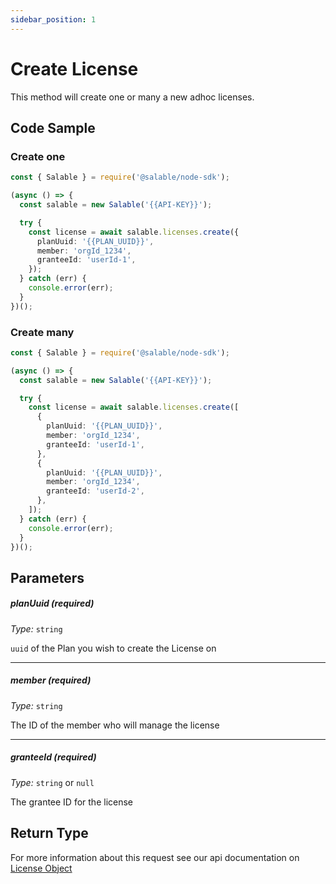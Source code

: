 ```yaml
---
sidebar_position: 1
---
```


# Create License

This method will create one or many a new adhoc licenses.

## Code Sample

### Create one

```typescript
const { Salable } = require('@salable/node-sdk');

(async () => {
  const salable = new Salable('{{API-KEY}}');

  try {
    const license = await salable.licenses.create({
      planUuid: '{{PLAN_UUID}}',
      member: 'orgId_1234',
      granteeId: 'userId-1',
    });
  } catch (err) {
    console.error(err);
  }
})();
```

### Create many

```typescript
const { Salable } = require('@salable/node-sdk');

(async () => {
  const salable = new Salable('{{API-KEY}}');

  try {
    const license = await salable.licenses.create([
      {
        planUuid: '{{PLAN_UUID}}',
        member: 'orgId_1234',
        granteeId: 'userId-1',
      },
      {
        planUuid: '{{PLAN_UUID}}',
        member: 'orgId_1234',
        granteeId: 'userId-2',
      },
    ]);
  } catch (err) {
    console.error(err);
  }
})();
```

## Parameters

##### planUuid (_required_)

_Type:_ `string`

`uuid` of the Plan you wish to create the License on

---

##### member (_required_)

_Type:_ `string`

The ID of the member who will manage the license

---

##### granteeId (_required_)

_Type:_ `string` or `null`

The grantee ID for the license

## Return Type

For more information about this request see our api documentation on [License Object](https://docs.salable.app/api#tag/Licenses/operation/getLicenseByUuid)
